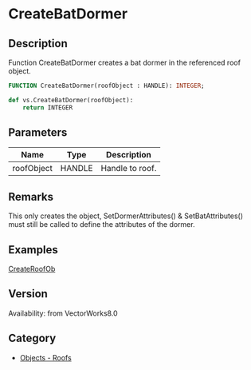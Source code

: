 # CreateBatDormer

## Description
Function CreateBatDormer creates a bat dormer in the referenced roof object.

```pascal
FUNCTION CreateBatDormer(roofObject : HANDLE): INTEGER;
```

```python
def vs.CreateBatDormer(roofObject):
    return INTEGER
```

## Parameters
|Name|Type|Description|
|---|---|---|
|roofObject|HANDLE|Handle to roof.|

## Remarks
This only creates the object, SetDormerAttributes() &amp; SetBatAttributes() must still be called to define the attributes of the dormer.

## Examples
[CreateRoofOb](examples/CreateRoofObj.md)

## Version
Availability: from VectorWorks8.0

## Category
* [Objects - Roofs](../Categories/Objects%20-%20Roofs.md)
